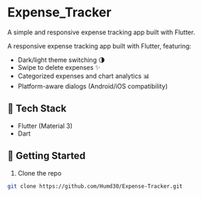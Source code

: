 # Expense_Tracker
A simple and responsive expense tracking app built with Flutter.

A responsive expense tracking app built with Flutter, featuring:
- Dark/light theme switching 🌗
- Swipe to delete expenses ✨
- Categorized expenses and chart analytics 📊
- Platform-aware dialogs (Android/iOS compatibility)

## 🔧 Tech Stack
- Flutter (Material 3)
- Dart

## 🚀 Getting Started
1. Clone the repo  
```bash
git clone https://github.com/Humd30/Expense-Tracker.git
